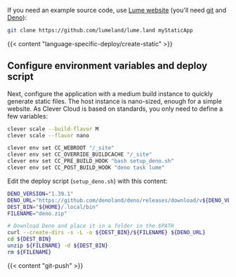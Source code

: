 If you need an example source code, use [Lume website](https://github.com/lumeland/lume.land) (you'll need [git](https://git-scm.com/book/en/v2/Getting-Started-Installing-Git) and [Deno](https://docs.deno.com/runtime/manual#install-deno)):
```bash
git clone https://github.com/lumeland/lume.land myStaticApp
```
{{< content "language-specific-deploy/create-static" >}}

## Configure environment variables and deploy script
Next, configure the application with a medium build instance to quickly generate static files. The host instance is nano-sized, enough for a simple website. As Clever Cloud is based on standards, you only need to define a few variables:
```bash
clever scale --build-flavor M
clever scale --flavor nano

clever env set CC_WEBROOT "/_site"
clever env set CC_OVERRIDE_BUILDCACHE "/_site"
clever env set CC_PRE_BUILD_HOOK "bash setup_deno.sh"
clever env set CC_POST_BUILD_HOOK "deno task lume"
```
Edit the deploy script (`setup_deno.sh`) with this content:
```bash
DENO_VERSION="1.39.1"
DENO_URL="https://github.com/denoland/deno/releases/download/v${DENO_VERSION}/deno-x86_64-unknown-linux-gnu.zip"
DEST_BIN="${HOME}/.local/bin"
FILENAME="deno.zip"

# Download Deno and place it in a folder in the $PATH
curl --create-dirs -s -L -o ${DEST_BIN}/${FILENAME} ${DENO_URL}
cd ${DEST_BIN}
unzip ${FILENAME} -d ${DEST_BIN}
rm ${FILENAME}
```

{{< content "git-push" >}}

